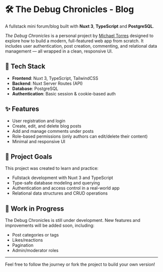 # 🛠️ The Debug Chronicles - Blog

A fullstack mini forum/blog built with **Nuxt 3**, **TypeScript** and **PostgreSQL**.

_The Debug Chronicles_ is a personal project by [Michael Torres](https://www.linkedin.com/in/michaeltorresdev/) designed to explore how to build a modern, full-featured web app from scratch. It includes user authentication, post creation, commenting, and relational data management — all wrapped in a clean, responsive UI.

## 🚀 Tech Stack

- **Frontend**: Nuxt 3, TypeScript, TailwindCSS
- **Backend**: Nuxt Server Routes (API)
- **Database**: PostgreSQL
- **Authentication**: Basic session & cookie-based auth

## ✨ Features

- User registration and login
- Create, edit, and delete blog posts
- Add and manage comments under posts
- Role-based permissions (only authors can edit/delete their content)
- Minimal and responsive UI

## 🎯 Project Goals

This project was created to learn and practice:

- Fullstack development with Nuxt 3 and TypeScript
- Type-safe database modeling and querying
- Authentication and access control in a real-world app
- Relational data structures and CRUD operations

## 🧪 Work in Progress

The Debug Chronicles is still under development. New features and improvements will be added soon, including:

- Post categories or tags
- Likes/reactions
- Pagination
- Admin/moderator roles

---

Feel free to follow the journey or fork the project to build your own version!
